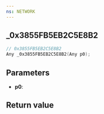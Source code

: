 ```yaml
---
ns: NETWORK
---
```

## _0x3855FB5EB2C5E8B2

```c
// 0x3855FB5EB2C5E8B2
Any _0x3855FB5EB2C5E8B2(Any p0);
```


## Parameters
* **p0**: 

## Return value
